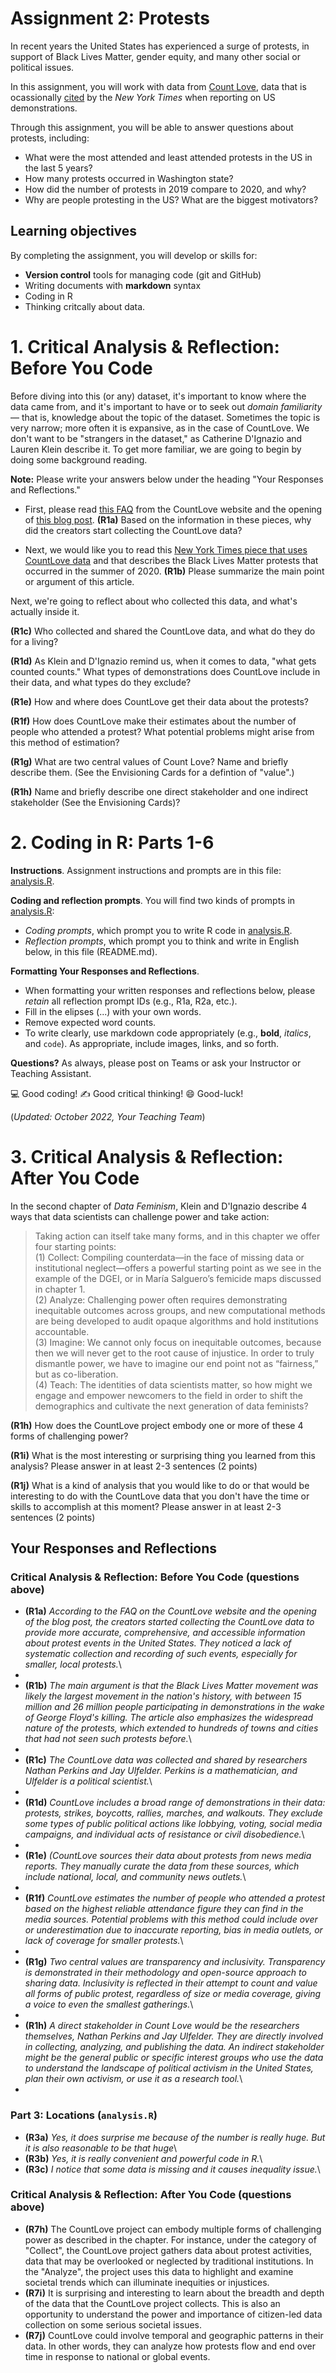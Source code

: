 # Assignment 2: Protests
In recent years the United States has experienced a surge of protests, in support of Black Lives Matter, gender equity, and many other social or political issues.

In this assignment, you will work with data from [Count Love](https://countlove.org/), data that is ocassionally [cited](https://www.nytimes.com/2020/08/28/us/black-lives-matter-protest.html) by the _New York Times_ when reporting on US demonstrations.

Through this assignment, you will be able to answer questions about protests, including:

* What were the most attended and least attended protests in the US in the last 5 years?
* How many protests occurred in Washington state?
* How did the number of protests in 2019 compare to 2020, and why?
* Why are people protesting in the US? What are the biggest motivators?

## Learning objectives
By completing the assignment, you will develop or skills for:

- **Version control** tools for managing code (git and GitHub)
- Writing documents with **markdown** syntax
- Coding in R
- Thinking critcally about data.

# 1. Critical Analysis & Reflection: Before You Code

Before diving into this (or any) dataset, it's important to know where the data came from, and it's important to have or to seek out _domain familiarity_ — that is, knowledge about the topic of the dataset. Sometimes the topic is very narrow; more often it is expansive, as in the case of CountLove. We don't want to be "strangers in the dataset," as Catherine D'Ignazio and Lauren Klein describe it. To get more familiar, we are going to begin by doing some background reading.

**Note:** Please write your answers below under the heading "Your Responses and Reflections."

- First, please read [this FAQ](https://countlove.org/faq.html) from the CountLove website and the opening of [this blog post](https://www.tommyleung.com/countLove/index.htm).  **(R1a)** Based on the information in these pieces, why did the creators start collecting the CountLove data?

- Next, we would like you to read this [New York Times piece that uses CountLove data](https://www.nytimes.com/interactive/2020/06/13/us/george-floyd-protests-cities-photos.html) and that describes the Black Lives Matter protests that occurred in the summer of 2020. **(R1b)** Please summarize the main point or argument of this article.

Next, we're going to reflect about who collected this data, and what's actually inside it. 

**(R1c)** Who collected and shared the CountLove data, and what do they do for a living?

**(R1d)** As Klein and D'Ignazio remind us, when it comes to data, "what gets counted counts." What types of demonstrations does CountLove include in their data, and what types do they exclude? 

**(R1e)** How and where does CountLove get their data about the protests? 

**(R1f)** How does CountLove make their estimates about the number of people who attended a protest? What potential problems might arise from this method of estimation? 

**(R1g)** What are two central values of Count Love? Name and briefly describe them. (See the Envisioning Cards for a defintion of "value".)

**(R1h)** Name and briefly describe one direct stakeholder and one indirect stakeholder (See the Envisioning Cards)? 

# 2. Coding in R: Parts 1-6
**Instructions**. Assignment instructions and prompts are in this file: [analysis.R](analysis.R).

**Coding and reflection prompts**. You will find two kinds of prompts in [analysis.R](analysis.R):

* *Coding prompts*, which prompt you to write R code in [analysis.R](analysis.R).
* *Reflection prompts*, which prompt you to think and write in English below, in this file (README.md).

**Formatting Your Responses and Reflections**.

* When formatting your written responses and reflections below, please *retain* all
reflection prompt IDs (e.g., R1a, R2a, etc.).
* Fill in the elipses (...) with your own words. 
* Remove expected word counts.
* To write clearly, use markdown code appropriately (e.g., **bold**, _italics_, and `code`). As appropriate, include images, links, and so forth.

**Questions?** As always, please post on Teams or ask your Instructor or Teaching Assistant.

:computer: Good coding!
   :writing_hand: Good critical thinking!
      :smile: Good-luck!

(_Updated: October 2022, Your Teaching Team_)

# 3. Critical Analysis & Reflection: After You Code

In the second chapter of *Data Feminism*, Klein and D'Ignazio describe 4 ways that data scientists can challenge power and take action:
> Taking action can itself take many forms, and in this chapter we offer four starting points:  
> (1) Collect: Compiling counterdata—in the face of missing data or institutional neglect—offers a powerful starting point as we see in the example of the DGEI, or in María Salguero’s femicide maps discussed in chapter 1.  
> (2) Analyze: Challenging power often requires demonstrating inequitable outcomes across groups, and new computational methods are being developed to audit opaque algorithms and hold institutions accountable.  
> (3) Imagine: We cannot only focus on inequitable outcomes, because then we will never get to the root cause of injustice. In order to truly dismantle power, we have to imagine our end point not as “fairness,” but as co-liberation.  
> (4) Teach: The identities of data scientists matter, so how might we engage and empower newcomers to the field in order to shift the demographics and cultivate the next generation of data feminists?  

**(R1h)** How does the CountLove project embody one or more of these 4 forms of challenging power? 

**(R1i)** What is the most interesting or surprising thing you learned from this analysis? Please answer in at least 2-3 sentences (2 points)

**(R1j)** What is a kind of analysis that you would like to do or that would be interesting to do with the CountLove data that you don't have the time or skills to accomplish at this moment? Please answer in at least 2-3 sentences (2 points)

## Your Responses and Reflections

### Critical Analysis & Reflection: Before You Code (questions above)

* **(R1a)** *According to the FAQ on the CountLove website and the opening of the blog post, the creators started collecting the CountLove data to provide more accurate, comprehensive, and accessible information about protest events in the United States. They noticed a lack of systematic collection and recording of such events, especially for smaller, local protests.*\
* 
* **(R1b)** *The main argument is that the Black Lives Matter movement was likely the largest movement in the nation's history, with between 15 million and 26 million people participating in demonstrations in the wake of George Floyd's killing. The article also emphasizes the widespread nature of the protests, which extended to hundreds of towns and cities that had not seen such protests before.*\
* 
* **(R1c)** *The CountLove data was collected and shared by researchers Nathan Perkins and Jay Ulfelder. Perkins is a mathematician, and Ulfelder is a political scientist.*\
* 
* **(R1d)**  *CountLove includes a broad range of demonstrations in their data: protests, strikes, boycotts, rallies, marches, and walkouts. They exclude some types of public political actions like lobbying, voting, social media campaigns, and individual acts of resistance or civil disobedience.*\
* 
* **(R1e)**  *(CountLove sources their data about protests from news media reports. They manually curate the data from these sources, which include national, local, and community news outlets.*\
* 
* **(R1f)** *CountLove estimates the number of people who attended a protest based on the highest reliable attendance figure they can find in the media sources. Potential problems with this method could include over or underestimation due to inaccurate reporting, bias in media outlets, or lack of coverage for smaller protests.*\
* 
* **(R1g)** *Two central values are transparency and inclusivity. Transparency is demonstrated in their methodology and open-source approach to sharing data. Inclusivity is reflected in their attempt to count and value all forms of public protest, regardless of size or media coverage, giving a voice to even the smallest gatherings.*\
* 
* **(R1h)** *A direct stakeholder in Count Love would be the researchers themselves, Nathan Perkins and Jay Ulfelder. They are directly involved in collecting, analyzing, and publishing the data. An indirect stakeholder might be the general public or specific interest groups who use the data to understand the landscape of political activism in the United States, plan their own activism, or use it as a research tool.*\
*  
### Part 3: Locations (`analysis.R`)
* **(R3a)** *Yes, it does surprise me because of the number is really huge. But it is also reasonable to be that huge*\
* **(R3b)** *Yes, it is really convenient and powerful code in R.*\
* **(R3c)** *I notice that some data is missing and it causes inequality issue.*\

### Critical Analysis & Reflection: After You Code (questions above)
* **(R7h)**  The CountLove project can embody multiple forms of challenging power as described in the chapter. For instance, under the category of "Collect", the CountLove project gathers data about protest activities, data that may be overlooked or neglected by traditional institutions. In the "Analyze", the project uses this data to highlight and examine societal trends which can illuminate inequities or injustices. 
* **(R7i)**  It is surprising and interesting to learn about the breadth and depth of the data that the CountLove project collects. This is also an opportunity to understand the power and importance of citizen-led data collection on some serious societal issues.
* **(R7j)**  CountLove could involve temporal and geographic patterns in their data. In other words, they can analyze how protests flow and end over time in response to national or global events. 
